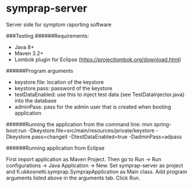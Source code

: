 # symprap-server
Server side for symptom raporting software

###Testing
######Requirements:
- Java 8+
- Maven 3.2+
- Lombok plugin for Eclipse (https://projectlombok.org/download.html)

######Program arguments
- keystore.file: location of the keystore
- keystore.pass: password of the keystore
- testDataEnabled: use this to inject test data (see TestDataInjector.java) into the database
- adminPass: pass for the admin user that is created when booting application

######Running the application from the command line: 
  mvn spring-boot:run -Dkeystore.file=src/main/resources/private/keystore -Dkeystore.pass=changeit -DtestDataEnabled=true -DadminPass=adpass

######Running application from Eclipse

First import application as Maven Project. Then go to Run -> Run configurations -> Java Application -> New. Set symprap-server as project and fi.ukkosnetti.symprap.SymprapApplication as Main class. Add program arguments listed above in the arguments tab. Click Run.
